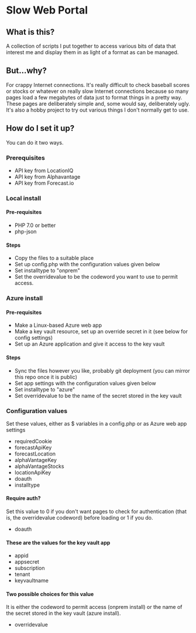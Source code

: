 # Slow Web Portal

## What is this?

A collection of scripts I put together to access various bits of data that interest me and display them in as light of a format as can be managed.

## But...why?

For crappy Internet connections.  It's really difficult to check baseball scores or stocks or whatever on really slow Internet connections because so many pages load a few megabytes of data just to format things in a pretty way.  These pages are deliberately simple and, some would say, deliberately ugly.  It's also a hobby project to try out various things I don't normally get to use.

## How do I set it up?

You can do it two ways.

### Prerequisites

* API key from LocationIQ
* API key from Alphavantage
* API key from Forecast.io

### Local install

#### Pre-requisites

* PHP 7.0 or better
* php-json

#### Steps

* Copy the files to a suitable place
* Set up config.php with the configuration values given below
* Set installtype to "onprem"
* Set the overridevalue to be the codeword you want to use to permit access.

### Azure install

#### Pre-requisites

* Make a Linux-based Azure web app
* Make a key vault resource, set up an override secret in it (see below for config settings)
* Set up an Azure application and give it access to the key vault

#### Steps

* Sync the files however you like, probably git deployment (you can mirror this repo once it is public)
* Set app settings with the configuration values given below
* Set installtype to "azure"
* Set overridevalue to be the name of the secret stored in the key vault

### Configuration values

Set these values, either as $ variables in a config.php or as Azure web app settings

* requiredCookie
* forecastApiKey
* forecastLocation
* alphaVantageKey
* alphaVantageStocks
* locationApiKey
* doauth
* installtype

#### Require auth?

Set this value to 0 if you don't want pages to check for authentication (that is, the overridevalue codeword) before loading or 1 if you do.

* doauth

#### These are the values for the key vault app

* appid
* appsecret
* subscription
* tenant
* keyvaultname

#### Two possible choices for this value

It is either the codeword to permit access (onprem install) or the name of the secret stored in the key vault (azure install).

* overridevalue